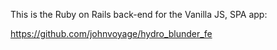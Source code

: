 This is the Ruby on Rails back-end for the Vanilla JS, SPA app: 

https://github.com/johnvoyage/hydro_blunder_fe
